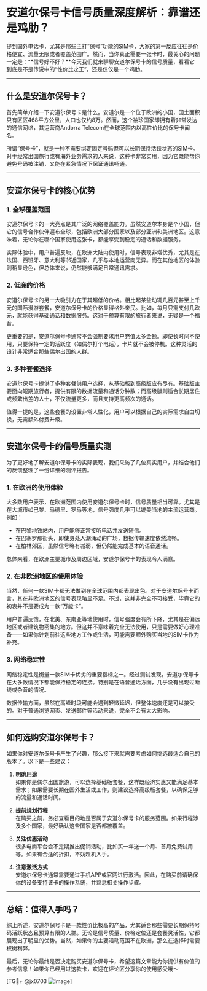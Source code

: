 # 安道尔保号卡信号质量深度解析：靠谱还是鸡肋？

提到国外电话卡，尤其是那些主打“保号”功能的SIM卡，大家的第一反应往往是价格便宜、流量无限或者覆盖范围广。然而，当你真正需要一张卡时，最关心的问题一定是：**信号好不好？**今天我们就来聊聊安道尔保号卡的信号质量，看看它到底是不是传说中的“性价比之王”，还是仅仅是一个鸡肋。

---

## 什么是安道尔保号卡？

首先简单介绍一下安道尔保号卡是什么。安道尔是一个位于欧洲的小国，国土面积只有区区468平方公里，人口也仅约8万。然而，这个袖珍国家却拥有着非常发达的通信网络，其运营商Andorra Telecom在全球范围内以高性价比的保号卡闻名。

所谓“保号卡”，就是一种不需要绑定固定号码但可以长期保持活跃状态的SIM卡。对于经常出国旅行或有海外业务需求的人来说，这种卡非常实用，因为它既能帮你避免号码被注销，又能在紧急情况下保证通讯畅通。

---

## 安道尔保号卡的核心优势

### 1. **全球覆盖范围**
   安道尔保号卡的一大亮点是其广泛的网络覆盖能力。虽然安道尔本身是个小国，但它的信号合作伙伴遍布全球，包括欧洲大部分国家以及部分亚洲和美洲地区。这意味着，无论你在哪个国家使用这张卡，都能享受到稳定的通话和数据服务。

   实际体验中，用户普遍反映，在欧洲大陆内使用时，信号表现非常优秀，尤其是在法国、西班牙、意大利等邻近国家，几乎与本地运营商无异。而在其他地区的体验则稍显逊色，但总体来说，仍然能够满足日常通讯需求。

### 2. **低廉的价格**
   安道尔保号卡的另一大吸引力在于其超低的价格。相比起某些动辄几百元甚至上千元的国际漫游套餐，安道尔保号卡的价格显得格外亲民。比如，每月只需支付几欧元，就能获得基础通话和数据服务。这对于预算有限的旅行者来说，无疑是一个福音。

   更重要的是，安道尔保号卡通常不会强制要求用户充值太多金额。即使长时间不使用，只要保持一定的活跃度（如偶尔打个电话），卡片就不会被停机。这种灵活的设计非常适合那些偶尔出国的人群。

### 3. **多种套餐选择**
   安道尔保号卡提供了多种套餐供用户选择，从基础版到高级版应有尽有。基础版主要面向短期旅行者，提供有限的数据流量和通话分钟数；而高级版则适合长期居住或频繁出差的人士，不仅流量更多，而且支持更高频次的通话。

   值得一提的是，这些套餐的设置非常人性化，用户可以根据自己的实际需求自由切换，无需额外付费升级。

---

## 安道尔保号卡的信号质量实测

为了更好地了解安道尔保号卡的实际表现，我们采访了几位真实用户，并结合他们的反馈整理了一份详细的测评报告。

### 1. **在欧洲的使用体验**
   大多数用户表示，在欧洲范围内使用安道尔保号卡时，信号质量相当可靠。尤其是在大城市如巴黎、马德里、罗马等地，信号强度几乎可以媲美当地的主流运营商。例如：

   - 在巴黎地铁站内，用户能够正常接听电话并发送短信。
   - 在巴塞罗那街头，即使身处人潮涌动的广场，数据传输速度依然流畅。
   - 在柏林郊区，虽然信号略有减弱，但仍然能完成基本的语音通话。

   总体来看，在欧洲主要城市及周边区域，安道尔保号卡的表现令人满意。

### 2. **在非欧洲地区的使用体验**
   当然，任何一款SIM卡都无法做到在全球范围内都表现出色。对于安道尔保号卡而言，其在非欧洲地区的信号表现略显不足。不过，这并非完全不可接受，毕竟它的初衷并不是要成为一款“万能卡”。

   用户普遍反馈，在北美、东南亚等地使用时，信号强度会有所下降，尤其是在偏远地区或者建筑物密集的地方。但这并不意味着完全无法使用，只是需要做好心理准备——如果你计划前往这些地方工作或生活，可能需要额外购买当地的SIM卡作为补充。

### 3. **网络稳定性**
   网络稳定性是衡量一款SIM卡优劣的重要指标之一。经过测试发现，安道尔保号卡在大多数情况下都能保持稳定的连接。特别是在语音通话方面，几乎没有出现过断线或杂音的情况。

   数据传输方面，虽然在高峰时段可能会遇到轻微延迟，但整体速度还是可以接受的。对于普通浏览网页、发送邮件等活动来说，完全不会有太大影响。

---

## 如何选购安道尔保号卡？

如果你对安道尔保号卡产生了兴趣，那么接下来就需要考虑如何挑选最适合自己的版本了。以下是一些建议：

1. **明确用途**  
   如果你是偶尔出国旅游，可以选择基础版套餐，这样既经济实惠又能满足基本需求；如果需要长期在国外生活或工作，则建议选择高级版套餐，以确保足够的流量和通话时间。

2. **提前规划行程**  
   在购买之前，务必查看目的地是否属于安道尔保号卡的服务范围。如果行程涉及多个国家，最好确认这些国家是否都被覆盖。

3. **关注优惠活动**  
   很多电商平台会不定期推出促销活动，比如买一年送一个月、首月免费试用等。如果有合适的折扣，不妨趁机入手。

4. **注意激活方式**  
   安道尔保号卡通常需要通过手机APP或官网进行激活。因此，在购买前请确保你的设备支持该卡的操作系统，并熟悉相关操作步骤。

---

## 总结：值得入手吗？

综上所述，安道尔保号卡是一款性价比极高的产品，尤其适合那些需要长期保持号码活跃状态且预算有限的人群。无论是信号质量、价格定位还是套餐灵活性，它都展现出了明显的优势。当然，如果你的主要活动范围不在欧洲，那么在选择时需要权衡利弊。

最后，无论你最终是否决定购买安道尔保号卡，希望这篇文章能为你提供有价值的参考信息！如果你已经用过这款卡，欢迎在评论区分享你的使用感受哦～

[TG💪+ @jx0703 ![Image](https://github.com/user-attachments/assets/dbca1d08-cadb-493c-b0ec-ad6f7a83f270)]